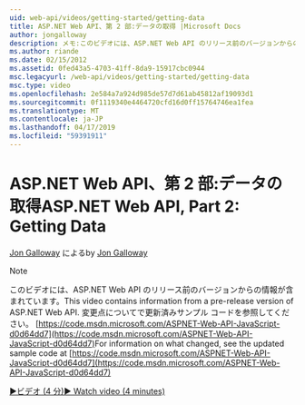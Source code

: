 ```yaml
---
uid: web-api/videos/getting-started/getting-data
title: ASP.NET Web API、第 2 部:データの取得 |Microsoft Docs
author: jongalloway
description: メモ:このビデオには、ASP.NET Web API のリリース前のバージョンからの情報が含まれています。
ms.author: riande
ms.date: 02/15/2012
ms.assetid: 0fed43a5-4703-41ff-8da9-15917cbc0944
msc.legacyurl: /web-api/videos/getting-started/getting-data
msc.type: video
ms.openlocfilehash: 2e584a7a924d985de57d7d61ab45812af19093d1
ms.sourcegitcommit: 0f1119340e4464720cfd16d0ff15764746ea1fea
ms.translationtype: MT
ms.contentlocale: ja-JP
ms.lasthandoff: 04/17/2019
ms.locfileid: "59391911"
---
```

# <a name="aspnet-web-api-part-2-getting-data"></a><span data-ttu-id="bd9e0-103">ASP.NET Web API、第 2 部:データの取得</span><span class="sxs-lookup"><span data-stu-id="bd9e0-103">ASP.NET Web API, Part 2: Getting Data</span></span>

<span data-ttu-id="bd9e0-104">[Jon Galloway](https://github.com/jongalloway) による</span><span class="sxs-lookup"><span data-stu-id="bd9e0-104">by [Jon Galloway](https://github.com/jongalloway)</span></span>

> [!NOTE]
> <span data-ttu-id="bd9e0-105">このビデオには、ASP.NET Web API のリリース前のバージョンからの情報が含まれています。</span><span class="sxs-lookup"><span data-stu-id="bd9e0-105">This video contains information from a pre-release version of ASP.NET Web API.</span></span> <span data-ttu-id="bd9e0-106">変更点についてで更新済みサンプル コードを参照してください。 [https://code.msdn.microsoft.com/ASPNET-Web-API-JavaScript-d0d64dd7](https://code.msdn.microsoft.com/ASPNET-Web-API-JavaScript-d0d64dd7)</span><span class="sxs-lookup"><span data-stu-id="bd9e0-106">For information on what changed, see the updated sample code at [https://code.msdn.microsoft.com/ASPNET-Web-API-JavaScript-d0d64dd7](https://code.msdn.microsoft.com/ASPNET-Web-API-JavaScript-d0d64dd7)</span></span>

[<span data-ttu-id="bd9e0-107">&#9654;ビデオ (4 分)</span><span class="sxs-lookup"><span data-stu-id="bd9e0-107">&#9654; Watch video (4 minutes)</span></span>](https://channel9.msdn.com/Blogs/ASP-NET-Site-Videos/getting-data)

